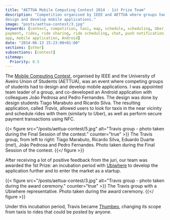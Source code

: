 ```yaml
---
title: "AETTUA Mobile Computing Contest 2014 - 1st Prize Team"
description: "Competition organised by IEEE and AETTUA where groups had to
design and develop mobile applications."
image: "posts/aettua-contest/3.jpg"
keywords: [contest, competition, taxi, map, schedule, scheduling, Uber, NFC,
payment, rides, ride sharing, ride scheduling, chat, push notification, mobile,
app, mobile application, Android]
date: "2014-06-13 15:23:00+01:00"
sections: [other]
subsections: [contest]
sitemap:
  Priority: 0.5
---
```


The [Mobile Computing Contest](http://concursocomputacaomovel.com/), organised
by IEEE and the University of Aveiro Union of Students (AETTUA), was an event
where competing groups of students had to design and develop mobile
applications. I was appointed team leader of a group, and co-developed an
Android application with colleagues João Pedrosa and Pedro Fernandes. The design
was done by design students Tiago Marabuto and Ricardo Silva. The resulting
application, called *Travis*, allowed users to look for taxis in the near
vicinity and schedule rides with them (similarly to Uber), as well as perform
secure payment transactions using NFC.

{{< figure
  src="/posts/aettua-contest/5.jpg"
  alt="Travis group - photo taken during the Final Session of the contest."
  counter="true" >}}
The Travis group, from left to right: Tiago Marabuto, Ricardo Silva, Eduardo
Duarte (me!), João Pedrosa and Pedro Fernandes. Photo taken during the Final
Session of the contest.
{{</ figure >}}

After receiving a lot of positive feedback from the juri, our team was awarded
the 1st Prize: an incubation period with [Ubiwhere](https://www.ubiwhere.com/)
to develop the application further and to enter the market as a startup.

{{< figure
  src="/posts/aettua-contest/3.jpg"
  alt="Travis group - photo taken during the award ceremony."
  counter="true" >}}
The Travis group with a Ubiwhere representative. Photo taken during the award
ceremony.
{{</ figure >}}

Under this incubation period, Travis became
[Thumbeo](http://www.thumbeo.com/en/), changing its scope from taxis to rides
that could be posted by anyone.
